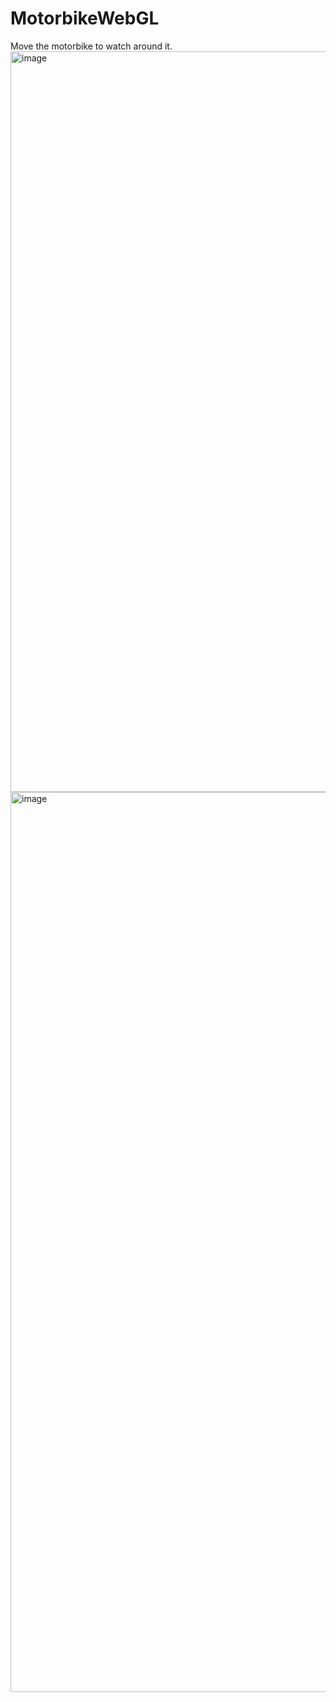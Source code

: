 # MotorbikeWebGL
 Move the motorbike to watch around it.
<img width="1185" alt="image" src="https://github.com/ruydiy/MotorbikeWebGL/assets/60893222/cb243dfc-350a-4ca0-be3a-0d6f9144e1a6">
<img width="1440" alt="image" src="https://github.com/ruydiy/MotorbikeWebGL/assets/60893222/03d144c0-daf6-432b-9ef1-050fabff76ab">


